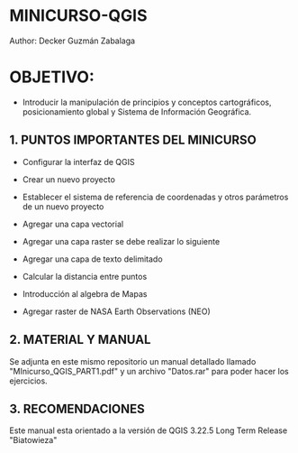 # MINICURSO-QGIS


Author: Decker Guzmán Zabalaga

# OBJETIVO:
- Introducir la manipulación de principios y conceptos cartográficos, posicionamiento global y Sistema de Información Geográfica.

## 1. PUNTOS IMPORTANTES DEL MINICURSO

- Configurar la interfaz de QGIS

- Crear un nuevo proyecto

- Establecer el sistema de referencia de coordenadas y otros parámetros de un nuevo proyecto

- Agregar una capa vectorial

- Agregar una capa raster se debe realizar lo siguiente

- Agregar una capa de texto delimitado

- Calcular la distancia entre puntos

- Introducción al algebra de Mapas

- Agregar raster de NASA Earth Observations (NEO)
## 2. MATERIAL Y MANUAL

Se adjunta en este mismo repositorio un manual detallado llamado "MInicurso_QGIS_PART1.pdf" y un archivo "Datos.rar" para poder hacer los ejercicios.

## 3. RECOMENDACIONES 

Este manual esta orientado a la versión de QGIS 3.22.5 Long Term Release "Biatowieza"
